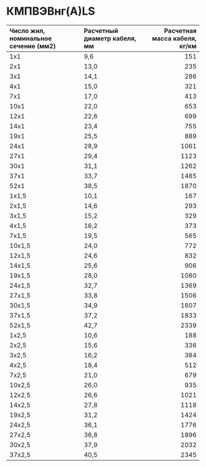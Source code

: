 # КМПВЭВнг(А)LS

|  Число жил, номинальное сечение (мм2)   | Расчетный диаметр кабеля, мм   |   Расчетная масса кабеля, кг/км |
|:----------------------------------------|:-------------------------------|--------------------------------:|
| 1x1                                     | 9,6                            |                             151 |
| 2x1                                     | 13,0                           |                             235 |
| 3x1                                     | 14,1                           |                             286 |
| 4x1                                     | 15,0                           |                             321 |
| 7x1                                     | 17,0                           |                             413 |
| 10x1                                    | 22,0                           |                             653 |
| 12x1                                    | 22,6                           |                             699 |
| 14x1                                    | 23,4                           |                             755 |
| 19x1                                    | 25,5                           |                             889 |
| 24x1                                    | 28,9                           |                            1061 |
| 27x1                                    | 29,4                           |                            1123 |
| 30x1                                    | 31,1                           |                            1262 |
| 37x1                                    | 33,7                           |                            1485 |
| 52x1                                    | 38,5                           |                            1870 |
| 1x1,5                                   | 10,1                           |                             167 |
| 2x1,5                                   | 14,6                           |                             293 |
| 3x1,5                                   | 15,2                           |                             329 |
| 4x1,5                                   | 16,2                           |                             373 |
| 7x1,5                                   | 19,5                           |                             565 |
| 10x1,5                                  | 24,0                           |                             772 |
| 12x1,5                                  | 24,6                           |                             832 |
| 14x1,5                                  | 25,6                           |                             906 |
| 19x1,5                                  | 28,0                           |                            1080 |
| 24x1,5                                  | 32,7                           |                            1369 |
| 27x1,5                                  | 33,8                           |                            1506 |
| 30x1,5                                  | 34,9                           |                            1607 |
| 37x1,5                                  | 37,2                           |                            1833 |
| 52x1,5                                  | 42,7                           |                            2339 |
| 1x2,5                                   | 10,6                           |                             188 |
| 2x2,5                                   | 15,6                           |                             336 |
| 3x2,5                                   | 16,2                           |                             384 |
| 4x2,5                                   | 18,4                           |                             512 |
| 7x2,5                                   | 21,0                           |                             679 |
| 10x2,5                                  | 26,0                           |                             935 |
| 12x2,5                                  | 26,6                           |                            1021 |
| 14x2,5                                  | 27,8                           |                            1118 |
| 19x2,5                                  | 31,2                           |                            1424 |
| 24x2,5                                  | 36,1                           |                            1776 |
| 27x2,5                                  | 36,8                           |                            1896 |
| 30x2,5                                  | 37,9                           |                            2032 |
| 37x2,5                                  | 40,5                           |                            2345 |